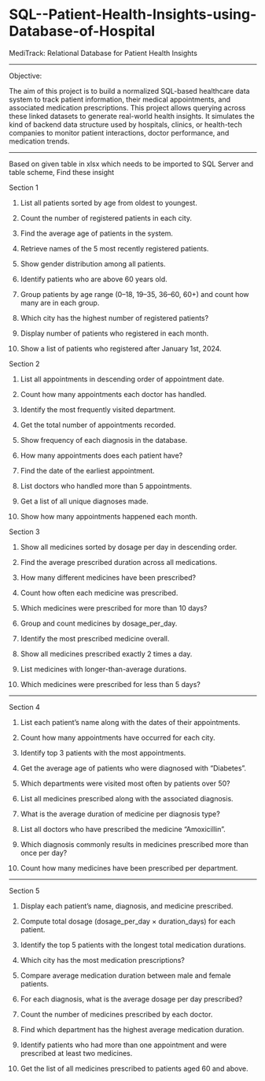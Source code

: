 # SQL--Patient-Health-Insights-using-Database-of-Hospital

MediTrack: Relational Database for Patient Health Insights
________________________________________
Objective:

The aim of this project is to build a normalized SQL-based healthcare data system to track patient information, their medical appointments, and associated medication prescriptions. This project allows querying across these linked datasets to generate real-world health insights. It simulates the kind of backend data structure used by hospitals, clinics, or health-tech companies to monitor patient interactions, doctor performance, and medication trends.

________________________________________

Based on given table in xlsx which needs to be imported to SQL Server and table scheme, Find these insight

Section 1

1.	List all patients sorted by age from oldest to youngest.

2.	Count the number of registered patients in each city.

3.	Find the average age of patients in the system.

4.	Retrieve names of the 5 most recently registered patients.

5.	Show gender distribution among all patients.

6.	Identify patients who are above 60 years old.

7.	Group patients by age range (0–18, 19–35, 36–60, 60+) and count how many are in each group.

8.	Which city has the highest number of registered patients?

9.	Display number of patients who registered in each month.

10.	Show a list of patients who registered after January 1st, 2024.

Section 2

1.	List all appointments in descending order of appointment date.

2.	Count how many appointments each doctor has handled.

3.	Identify the most frequently visited department.

4.	Get the total number of appointments recorded.

5.	Show frequency of each diagnosis in the database.

6.	How many appointments does each patient have?

7.	Find the date of the earliest appointment.

8.	List doctors who handled more than 5 appointments.

9.	Get a list of all unique diagnoses made.

10.	Show how many appointments happened each month.

Section 3

1.	Show all medicines sorted by dosage per day in descending order.

2.	Find the average prescribed duration across all medications.

3.	How many different medicines have been prescribed?

4.	Count how often each medicine was prescribed.

5.	Which medicines were prescribed for more than 10 days?

6.	Group and count medicines by dosage_per_day.

7.	Identify the most prescribed medicine overall.

8.	Show all medicines prescribed exactly 2 times a day.

9.	List medicines with longer-than-average durations.

10.	Which medicines were prescribed for less than 5 days?

________________________________________

Section 4

1.	List each patient’s name along with the dates of their appointments.

2.	Count how many appointments have occurred for each city.

3.	Identify top 3 patients with the most appointments.

4.	Get the average age of patients who were diagnosed with “Diabetes”.

5.	Which departments were visited most often by patients over 50?

6.	List all medicines prescribed along with the associated diagnosis.

7.	What is the average duration of medicine per diagnosis type?

8.	List all doctors who have prescribed the medicine “Amoxicillin”.

9.	Which diagnosis commonly results in medicines prescribed more than once per day?

10.	Count how many medicines have been prescribed per department.

________________________________________
Section  5

1.	Display each patient’s name, diagnosis, and medicine prescribed.

2.	Compute total dosage (dosage_per_day × duration_days) for each patient.

3.	Identify the top 5 patients with the longest total medication durations.

4.	Which city has the most medication prescriptions?

5.	Compare average medication duration between male and female patients.

6.	For each diagnosis, what is the average dosage per day prescribed?

7.	Count the number of medicines prescribed by each doctor.

8.	Find which department has the highest average medication duration.

9.	Identify patients who had more than one appointment and were prescribed at least two medicines.

10.	Get the list of all medicines prescribed to patients aged 60 and above.





